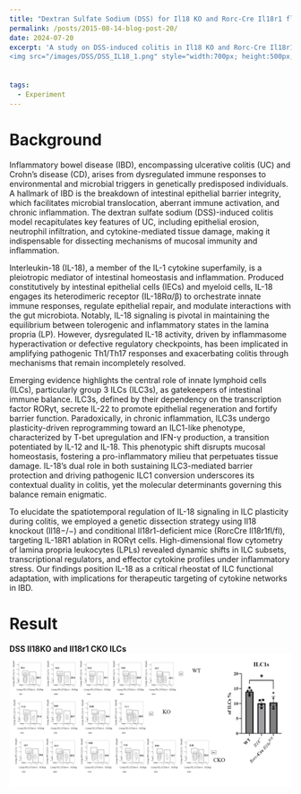 ```yaml
---
title: "Dextran Sulfate Sodium (DSS) for Il18 KO and Rorc-Cre Il18r1 fl/fl"
permalink: /posts/2015-08-14-blog-post-20/
date: 2024-07-20
excerpt: 'A study on DSS-induced colitis in Il18 KO and Rorc-Cre Il18r1 fl/fl mice, focusing on immune cell dynamics in the intestinal lamina propria. <br/>
<img src="/images/DSS/DSS_IL18_1.png" style="width:700px; height:500px;">'


tags:
  - Experiment
---
```


Background
======
Inflammatory bowel disease (IBD), encompassing ulcerative colitis (UC) and Crohn’s disease (CD), arises from dysregulated immune responses to environmental and microbial triggers in genetically predisposed individuals. A hallmark of IBD is the breakdown of intestinal epithelial barrier integrity, which facilitates microbial translocation, aberrant immune activation, and chronic inflammation. The dextran sulfate sodium (DSS)-induced colitis model recapitulates key features of UC, including epithelial erosion, neutrophil infiltration, and cytokine-mediated tissue damage, making it indispensable for dissecting mechanisms of mucosal immunity and inflammation.

Interleukin-18 (IL-18), a member of the IL-1 cytokine superfamily, is a pleiotropic mediator of intestinal homeostasis and inflammation. Produced constitutively by intestinal epithelial cells (IECs) and myeloid cells, IL-18 engages its heterodimeric receptor (IL-18Rα/β) to orchestrate innate immune responses, regulate epithelial repair, and modulate interactions with the gut microbiota. Notably, IL-18 signaling is pivotal in maintaining the equilibrium between tolerogenic and inflammatory states in the lamina propria (LP). However, dysregulated IL-18 activity, driven by inflammasome hyperactivation or defective regulatory checkpoints, has been implicated in amplifying pathogenic Th1/Th17 responses and exacerbating colitis through mechanisms that remain incompletely resolved.

Emerging evidence highlights the central role of innate lymphoid cells (ILCs), particularly group 3 ILCs (ILC3s), as gatekeepers of intestinal immune balance. ILC3s, defined by their dependency on the transcription factor RORγt, secrete IL-22 to promote epithelial regeneration and fortify barrier function. Paradoxically, in chronic inflammation, ILC3s undergo plasticity-driven reprogramming toward an ILC1-like phenotype, characterized by T-bet upregulation and IFN-γ production, a transition potentiated by IL-12 and IL-18. This phenotypic shift disrupts mucosal homeostasis, fostering a pro-inflammatory milieu that perpetuates tissue damage. IL-18’s dual role in both sustaining ILC3-mediated barrier protection and driving pathogenic ILC1 conversion underscores its contextual duality in colitis, yet the molecular determinants governing this balance remain enigmatic.

To elucidate the spatiotemporal regulation of IL-18 signaling in ILC plasticity during colitis, we employed a genetic dissection strategy using Il18 knockout (Il18−/−) and conditional Il18r1-deficient mice (RorcCre Il18r1fl/fl), targeting IL-18R1 ablation in RORγt cells. High-dimensional flow cytometry of lamina propria leukocytes (LPLs) revealed dynamic shifts in ILC subsets, transcriptional regulators, and effector cytokine profiles under inflammatory stress. Our findings position IL-18 as a critical rheostat of ILC functional adaptation, with implications for therapeutic targeting of cytokine networks in IBD.


Result
======
**DSS Il18KO and Il18r1 CKO ILCs**<br/><img src="/images/DSS/DSS_IL18_1.png"><br/>


